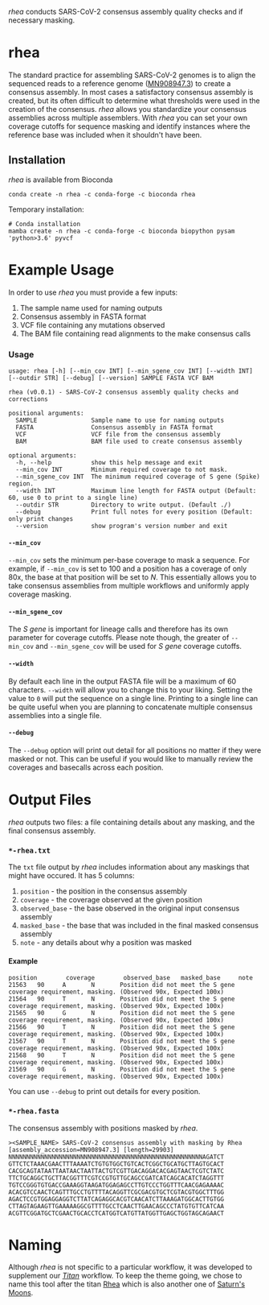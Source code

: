 *rhea* conducts SARS-CoV-2 consensus assembly quality checks and if necessary masking.

# rhea
The standard practice for assembling SARS-CoV-2 genomes is to align the sequenced reads to a reference genome ([MN908947.3](https://www.ncbi.nlm.nih.gov/nuccore/MN908947.3)) to create a consensus assembly. In most cases a satisfactory consensus assembly is created, but its often difficult to determine what thresholds were used in the creation of the consensus. *rhea* allows you standardize your consensus assemblies across multiple assemblers. With *rhea* you can set your own coverage cutoffs for sequence masking and identify instances where the reference base was included when it shouldn't have been.

## Installation
*rhea* is available from Bioconda

```
conda create -n rhea -c conda-forge -c bioconda rhea
```

Temporary installation:
```
# Conda installation
mamba create -n rhea -c conda-forge -c bioconda biopython pysam 'python>3.6' pyvcf
```

# Example Usage
In order to use *rhea* you must provide a few inputs:

1. The sample name used for naming outputs
2. Consensus assembly in FASTA format
3. VCF file containing any mutations observed
4. The BAM file containing read alignments to the make consensus calls

### Usage
```
usage: rhea [-h] [--min_cov INT] [--min_sgene_cov INT] [--width INT] [--outdir STR] [--debug] [--version] SAMPLE FASTA VCF BAM

rhea (v0.0.1) - SARS-CoV-2 consensus assembly quality checks and corrections

positional arguments:
  SAMPLE               Sample name to use for naming outputs
  FASTA                Consensus assembly in FASTA format
  VCF                  VCF file from the consensus assembly
  BAM                  BAM file used to create consensus assembly

optional arguments:
  -h, --help           show this help message and exit
  --min_cov INT        Minimum required coverage to not mask.
  --min_sgene_cov INT  The minimum required coverage of S gene (Spike) region.
  --width INT          Maximum line length for FASTA output (Default: 60, use 0 to print to a single line)
  --outdir STR         Directory to write output. (Default ./)
  --debug              Print full notes for every position (Default: only print changes
  --version            show program's version number and exit
```

#### `--min_cov` 
`--min_cov` sets the minimum per-base coverage to mask a sequence. For example, if `--min_cov` is set to 100 and a position has a coverage of only 80x, the base at that position will be set to *N*. This essentially allows you to take consensus assemblies from multiple workflows and uniformly apply coverage masking.

#### `--min_sgene_cov`
The *S gene* is important for lineage calls and therefore has its own parameter for coverage cutoffs. Please note though, the greater of `--min_cov` and `--min_sgene_cov` will be used for *S gene* coverage cutoffs.

#### `--width`
By default each line in the output FASTA file will be a maximum of 60 characters. `--width` will allow you to change this to your liking. Setting the value to `0` will put the sequence on a single line. Printing to a single line can be quite useful when you are planning to concatenate multiple consensus assemblies into a single file.

#### `--debug`
The `--debug` option will print out detail for all positions no matter if they were masked or not. This can be useful if you would like to manually review the coverages and basecalls across each position.


# Output Files
*rhea* outputs two files: a file containing details about any masking, and the final consensus assembly.


### `*-rhea.txt`
The `txt` file output by *rhea* includes information about any maskings that might have occured. It has 5 columns:

1. `position` - the position in the consensus assembly
2. `coverage` - the coverage observed at the given position
3. `observed_base` - the base observed in the original input consensus assembly
4. `masked_base` - the base that was included in the final masked consensus assembly
5. `note` - any details about why a position was masked


#### Example

```
position        coverage        observed_base   masked_base     note
21563   90     A       N       Position did not meet the S gene coverage requirement, masking. (Observed 90x, Expected 100x)
21564   90     T       N       Position did not meet the S gene coverage requirement, masking. (Observed 90x, Expected 100x)
21565   90     G       N       Position did not meet the S gene coverage requirement, masking. (Observed 90x, Expected 100x)
21566   90     T       N       Position did not meet the S gene coverage requirement, masking. (Observed 90x, Expected 100x)
21567   90     T       N       Position did not meet the S gene coverage requirement, masking. (Observed 90x, Expected 100x)
21568   90     T       N       Position did not meet the S gene coverage requirement, masking. (Observed 90x, Expected 100x)
21569   90     G       N       Position did not meet the S gene coverage requirement, masking. (Observed 90x, Expected 100x)
```

You can use `--debug` to print out details for every position.

### `*-rhea.fasta`
The consensus assembly with positions masked by *rhea*.

```
><SAMPLE_NAME> SARS-CoV-2 consensus assembly with masking by Rhea [assembly_accession=MN908947.3] [length=29903]
NNNNNNNNNNNNNNNNNNNNNNNNNNNNNNNNNNNNNNNNNNNNNNNNNNNNNNAGATCT
GTTCTCTAAACGAACTTTAAAATCTGTGTGGCTGTCACTCGGCTGCATGCTTAGTGCACT
CACGCAGTATAATTAATAACTAATTACTGTCGTTGACAGGACACGAGTAACTCGTCTATC
TTCTGCAGGCTGCTTACGGTTTCGTCCGTGTTGCAGCCGATCATCAGCACATCTAGGTTT
TGTCCGGGTGTGACCGAAAGGTAAGATGGAGAGCCTTGTCCCTGGTTTCAACGAGAAAAC
ACACGTCCAACTCAGTTTGCCTGTTTTACAGGTTCGCGACGTGCTCGTACGTGGCTTTGG
AGACTCCGTGGAGGAGGTCTTATCAGAGGCACGTCAACATCTTAAAGATGGCACTTGTGG
CTTAGTAGAAGTTGAAAAAGGCGTTTTGCCTCAACTTGAACAGCCCTATGTGTTCATCAA
ACGTTCGGATGCTCGAACTGCACCTCATGGTCATGTTATGGTTGAGCTGGTAGCAGAACT
```


# Naming
Although *rhea* is not specific to a particular workflow, it was developed to supplement our *[Titan](https://github.com/theiagen/public_health_viral_genomics)* workflow. To keep the theme going, we chose to name this tool after the titan [Rhea](https://en.wikipedia.org/wiki/Rhea_(mythology)) which is also another one of [Saturn's Moons](https://en.wikipedia.org/wiki/Rhea_(moon)).
